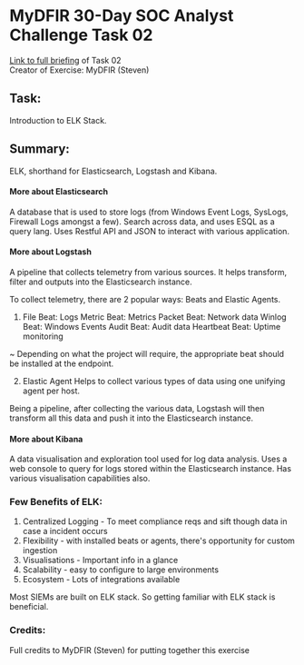# MyDFIR 30-Day SOC Analyst Challenge Task 02
[Link to full briefing](https://www.youtube.com/watch?v=4AwBhXAW90Q) of Task 02 </br>
Creator of Exercise: MyDFIR (Steven)


## Task:
Introduction to ELK Stack. 

## Summary: 
ELK, shorthand for Elasticsearch, Logstash and Kibana. 

#### More about Elasticsearch
A database that is used to store logs (from Windows Event Logs, SysLogs, Firewall Logs amongst a few). 
Search across data, and uses ESQL as a query lang. 
Uses Restful API and JSON to interact with various application. 

#### More about Logstash
A pipeline that collects telemetry from various sources. 
It helps transform, filter and outputs into the Elasticsearch instance. 

To collect telemetry, there are 2 popular ways: Beats and Elastic Agents. 

1. File Beat: Logs
Metric Beat: Metrics
Packet Beat: Network data
Winlog Beat: Windows Events
Audit Beat: Audit data
Heartbeat Beat: Uptime monitoring

~ Depending on what the project will require, the appropriate beat should be installed at the endpoint.


2. Elastic Agent
Helps to collect various types of data using one unifying agent per host. 

Being a pipeline, after collecting the various data, Logstash will then transform all this data and push it into the Elasticsearch instance.

#### More about Kibana
A data visualisation and exploration tool used for log data analysis. Uses a web console to query for logs stored within the Elasticsearch instance. 
Has various visualisation capabilities also. 

### Few Benefits of ELK:
1. Centralized Logging - To meet compliance reqs and sift though data in case a incident occurs
2. Flexibility - with installed beats or agents, there's opportunity for custom ingestion
3. Visualisations - Important info in a glance
4. Scalability - easy to configure to large environments
5. Ecosystem - Lots of integrations available

Most SIEMs are built on ELK stack. So getting familiar with ELK stack is beneficial.

### Credits:
Full credits to MyDFIR (Steven) for putting together this exercise
















